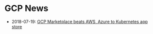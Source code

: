 # GCP News

* 2018-07-19: [GCP Marketplace beats AWS, Azure to Kubernetes app store](https://searchitoperations.techtarget.com/news/252445246/GCP-Marketplace-beats-AWS-Azure-to-Kubernetes-app-store?track=NL-1811&ad=922131&src=922131&asrc=EM_NLN_97970468&utm_medium=EM&utm_source=NLN&utm_campaign=20180723_Google%20leads%20with%20Kubernetes%20app%20store;%20IT%20pros%20navigate%20container%20security;%20and%20more)
